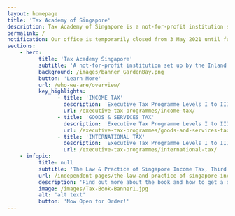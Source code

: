 ```yaml
---
layout: homepage
title: 'Tax Academy of Singapore'
description: Tax Academy of Singapore is a not-for-profit institution set up by the Inland Revenue Authority of Singapore to raise the professional competency of the tax community.
permalink: /
notification: Our office is temporarily closed from 3 May 2021 until further notice. Our programmes are still running as scheduled, online. For the latest updates, please refer to the respective pages on this website. For enquiries, please contact us via the [Enquiries and Feedback Form](https://form.gov.sg/#!/5d2c51283703d80011e52615).  
sections:
    - hero:
          title: 'Tax Academy Singapore'
          subtitle: 'A not-for-profit institution set up by the Inland Revenue Authority of Singapore in collaboration with international accounting firms'
          background: /images/banner_GardenBay.png
          button: 'Learn More'
          url: /who-we-are/overview/
          key_highlights:
                - title: 'INCOME TAX'
                  description: 'Executive Tax Programme Levels I to III'
                  url: /executive-tax-programmes/income-tax/
                - title: 'GOODS & SERVICES TAX'
                  description: 'Executive Tax Programme Levels I to III'
                  url: /executive-tax-programmes/goods-and-services-tax/
                - title: 'INTERNATIONAL TAX'
                  description: 'Executive Tax Programme Levels I to III'
                  url: /executive-tax-programmes/international-tax/
    - infopic:
          title: null
          subtitle: 'The Law & Practice of Singapore Income Tax, Third Edition'
          url: /independent-pages/the-law-and-practice-of-singapore-income-tax/
          description: 'Find out more about the book and how to get a discount when you order!'
          image: /images/Tax-Book-Banner1.jpg
          alt: 'alt text'
          button: 'Now Open for Order!'
---
```



